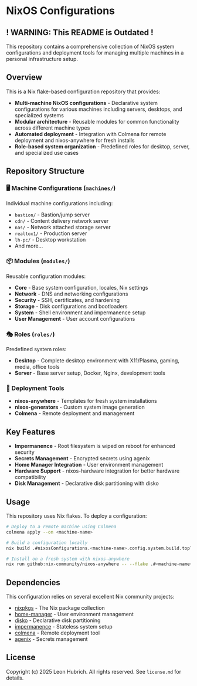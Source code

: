 # NixOS Configurations

## ! WARNING: This README is Outdated !

This repository contains a comprehensive collection of NixOS system configurations and deployment tools for managing multiple machines in a personal infrastructure setup.

## Overview

This is a Nix flake-based configuration repository that provides:

- **Multi-machine NixOS configurations** - Declarative system configurations for various machines including servers, desktops, and specialized systems
- **Modular architecture** - Reusable modules for common functionality across different machine types
- **Automated deployment** - Integration with Colmena for remote deployment and nixos-anywhere for fresh installs
- **Role-based system organization** - Predefined roles for desktop, server, and specialized use cases

## Repository Structure

### 🖥️ Machine Configurations (`machines/`)

Individual machine configurations including:

- `bastion/` - Bastion/jump server
- `cdn/` - Content delivery network server
- `nas/` - Network attached storage server
- `realtox1/` - Production server
- `lh-pc/` - Desktop workstation
- And more...

### 📦 Modules (`modules/`)

Reusable configuration modules:

- **Core** - Base system configuration, locales, Nix settings
- **Network** - DNS and networking configurations
- **Security** - SSH, certificates, and hardening
- **Storage** - Disk configurations and bootloaders
- **System** - Shell environment and impermanence setup
- **User Management** - User account configurations

### 🎭 Roles (`roles/`)

Predefined system roles:

- **Desktop** - Complete desktop environment with X11/Plasma, gaming, media, office tools
- **Server** - Base server setup, Docker, Nginx, development tools

### 🚀 Deployment Tools

- **nixos-anywhere** - Templates for fresh system installations
- **nixos-generators** - Custom system image generation
- **Colmena** - Remote deployment and management

## Key Features

- **Impermanence** - Root filesystem is wiped on reboot for enhanced security
- **Secrets Management** - Encrypted secrets using agenix
- **Home Manager Integration** - User environment management
- **Hardware Support** - nixos-hardware integration for better hardware compatibility
- **Disk Management** - Declarative disk partitioning with disko

## Usage

This repository uses Nix flakes. To deploy a configuration:

```bash
# Deploy to a remote machine using Colmena
colmena apply --on <machine-name>

# Build a configuration locally
nix build .#nixosConfigurations.<machine-name>.config.system.build.toplevel

# Install on a fresh system with nixos-anywhere
nix run github:nix-community/nixos-anywhere -- --flake .#<machine-name> <target-host>
```

## Dependencies

This configuration relies on several excellent Nix community projects:

- [nixpkgs](https://github.com/NixOS/nixpkgs) - The Nix package collection
- [home-manager](https://github.com/nix-community/home-manager) - User environment management
- [disko](https://github.com/nix-community/disko) - Declarative disk partitioning
- [impermanence](https://github.com/nix-community/impermanence) - Stateless system setup
- [colmena](https://github.com/zhaofengli/colmena) - Remote deployment tool
- [agenix](https://github.com/ryantm/agenix) - Secrets management

## License

Copyright (c) 2025 Leon Hubrich. All rights reserved. See `license.md` for details.
